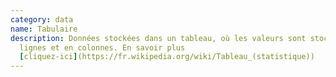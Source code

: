 ```yaml
---
category: data
name: Tabulaire
description: Données stockées dans un tableau, où les valeurs sont stockées en
  lignes et en colonnes. En savoir plus
  [cliquez-ici](https://fr.wikipedia.org/wiki/Tableau_(statistique))
---
```

